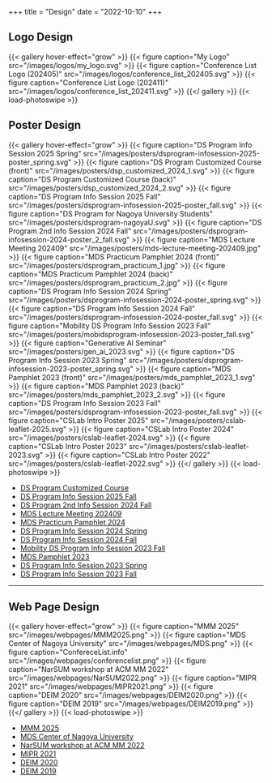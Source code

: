 +++
title = "Design"
date = "2022-10-10"
+++

## Logo Design
{{< gallery hover-effect="grow" >}}
	{{< figure caption="My Logo" src="/images/logos/my_logo.svg" >}}
	{{< figure caption="Conference List Logo (202405)" src="/images/logos/conference_list_202405.svg" >}}
	{{< figure caption="Conference List Logo (202411)" src="/images/logos/conference_list_202411.svg" >}}
{{</ gallery >}}
{{< load-photoswipe >}}

## Poster Design

{{< gallery hover-effect="grow" >}}
	{{< figure caption="DS Program Info Session 2025 Spring" src="/images/posters/dsprogram-infosession-2025-poster_spring.svg" >}}
	{{< figure caption="DS Program Customized Course (front)" src="/images/posters/dsp_customized_2024_1.svg" >}}
	{{< figure caption="DS Program Customized Course (back)" src="/images/posters/dsp_customized_2024_2.svg" >}}
	{{< figure caption="DS Program Info Session 2025 Fall" src="/images/posters/dsprogram-infosession-2025-poster_fall.svg" >}}
	{{< figure caption="DS Program for Nagoya University Students" src="/images/posters/dsprogram-nagoyaU.svg" >}}
	{{< figure caption="DS Program 2nd Info Session 2024 Fall" src="/images/posters/dsprogram-infosession-2024-poster_2_fall.svg" >}}
	{{< figure caption="MDS Lecture Meeting 202409" src="/images/posters/mds-lecture-meeting-202409.jpg" >}}
	{{< figure caption="MDS Practicum Pamphlet 2024 (front)" src="/images/posters/dsprogram_practicum_1.jpg" >}}
	{{< figure caption="MDS Practicum Pamphlet 2024 (back)" src="/images/posters/dsprogram_practicum_2.jpg" >}}
	{{< figure caption="DS Program Info Session 2024 Spring" src="/images/posters/dsprogram-infosession-2024-poster_spring.svg" >}}
	{{< figure caption="DS Program Info Session 2024 Fall" src="/images/posters/dsprogram-infosession-2024-poster_fall.svg" >}}
	{{< figure caption="Mobility DS Program Info Session 2023 Fall" src="/images/posters/mobidsprogram-infosession-2023-poster_fall.svg" >}}
	{{< figure caption="Generative AI Seminar" src="/images/posters/gen_ai_2023.svg" >}}
	{{< figure caption="DS Program Info Session 2023 Spring" src="/images/posters/dsprogram-infosession-2023-poster_spring.svg" >}}
	{{< figure caption="MDS Pamphlet 2023 (front)" src="/images/posters/mds_pamphlet_2023_1.svg" >}}
	{{< figure caption="MDS Pamphlet 2023 (back)" src="/images/posters/mds_pamphlet_2023_2.svg" >}}
	{{< figure caption="DS Program Info Session 2023 Fall" src="/images/posters/dsprogram-infosession-2023-poster_fall.svg" >}}
	{{< figure caption="CSLab Intro Poster 2025" src="/images/posters/cslab-leaflet-2025.svg" >}}
	{{< figure caption="CSLab Intro Poster 2024" src="/images/posters/cslab-leaflet-2024.svg" >}}
	{{< figure caption="CSLab Intro Poster 2023" src="/images/posters/cslab-leaflet-2023.svg" >}}
	{{< figure caption="CSLab Intro Poster 2022" src="/images/posters/cslab-leaflet-2022.svg" >}}
{{</ gallery >}}
{{< load-photoswipe >}}

- [DS Program Customized Course](https://www.mds.nagoya-u.ac.jp/ds-program-customized-course)
- [DS Program Info Session 2025 Fall](https://www.mds.nagoya-u.ac.jp/info-session/20241121)
- [DS Program 2nd Info Session 2024 Fall](https://www.mds.nagoya-u.ac.jp/info-session/20240919)
- [MDS Lecture Meeting 202409](https://www.mds.nagoya-u.ac.jp/mds-event/20240911)
- [MDS Practicum Pamphlet 2024](https://www.mds.nagoya-u.ac.jp/practicum)
- [DS Program Info Session 2024 Spring](https://www.mds.nagoya-u.ac.jp/platform-event/2024-03-12)
- [DS Program Info Session 2024 Fall](https://www.mds.nagoya-u.ac.jp/info-session/2024-autumn)
- [Mobility DS Program Info Session 2023 Fall](https://www.mds.nagoya-u.ac.jp/info-session/2023-mobi)
- [MDS Pamphlet 2023](https://www.mds.nagoya-u.ac.jp/ds-program)
- [DS Program Info Session 2023 Spring](https://www.mds.nagoya-u.ac.jp/info-session/2023-04-10)
- [DS Program Info Session 2023 Fall](https://www.mds.nagoya-u.ac.jp/info-session/2022-11-30)

----

## Web Page Design

{{< gallery hover-effect="grow" >}}
	{{< figure caption="MMM 2025" src="/images/webpages/MMM2025.png" >}}
	{{< figure caption="MDS Center of Nagoya University" src="/images/webpages/MDS.png" >}}
	{{< figure caption="ConfereceList.info" src="/images/webpages/conferencelist.png" >}}
	{{< figure caption="NarSUM workshop at ACM MM 2022" src="/images/webpages/NarSUM2022.png" >}}
	{{< figure caption="MIPR 2021" src="/images/webpages/MIPR2021.png" >}}
	{{< figure caption="DEIM 2020" src="/images/webpages/DEIM2020.png" >}}
	{{< figure caption="DEIM 2019" src="/images/webpages/DEIM2019.png" >}}
{{</ gallery >}}
{{< load-photoswipe >}}

- [MMM 2025](https://mmm2025.net/)
- [MDS Center of Nagoya University](https://www.mds.nagoya-u.ac.jp/)
- [NarSUM workshop at ACM MM 2022](https://www.narsum.cf/)
- [MIPR 2021](https://mipr2021.org/)
- [DEIM 2020](https://db-event.jpn.org/deim2020/)
- [DEIM 2019](https://db-event.jpn.org/deim2019/)


